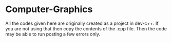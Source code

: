 # Computer-Graphics
All the codes given here are originally created as a project in dev-c++. If you are not using that then copy the contents of the .cpp file. Then the code may be able to run posting a few errors only.

